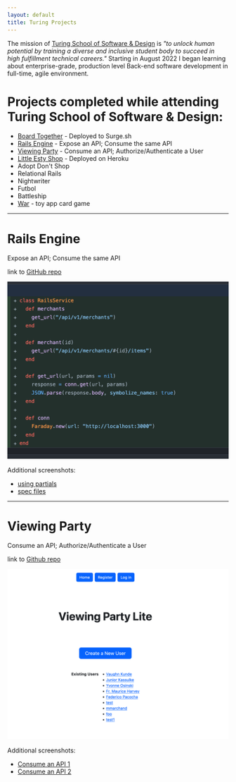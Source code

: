 ```yaml
---
layout: default
title: Turing Projects
---
```


The mission of [Turing School of Software & Design](https://turing.edu/) is _"to unlock human potential by training a diverse and inclusive student body to succeed in high fulfillment technical careers."_ Starting in August 2022 I began learning about enterprise-grade, production level Back-end software development in full-time, agile environment.

# Projects completed while attending Turing School of Software & Design:
- [Board Together](https://board-together.surge.sh/) - Deployed to Surge.sh
- [Rails Engine](#rails-engine) - Expose an API; Consume the same API
- [Viewing Party](#viewing-party) - Consume an API; Authorize/Authenticate a User
- [Little Esty Shop](https://best-esty-project.herokuapp.com/) - Deployed on Heroku
- Adopt Don't Shop
- Relational Rails
- Nightwriter
- Futbol
- Battleship
- [War](https://github.com/MarchandMD/war_or_peace) - toy app card game

---
# Rails Engine
Expose an API; Consume the same API

link to [GitHub repo](https://github.com/MarchandMD/rails_engine_fe-1)

![image1](/assets/images/portfolio_screenshots/rails_engine/rails_engine_1.png)

Additional screenshots:
- [using partials](/assets/images/portfolio_screenshots/rails_engine/rails_engine_2.png)
- [spec files](/assets/images/portfolio_screenshots/rails_engine/rails_engine_3.png)


---
# Viewing Party
Consume an API; Authorize/Authenticate a User

link to [Github repo](https://github.com/MarchandMD/viewing_party_lite)

![image1](/assets/images/portfolio_screenshots/viewing_party/viewing_party_home_screen.png)

Additional screenshots:
- [Consume an API 1](/assets/images/portfolio_screenshots/viewing_party/viewing_party_api_consumption_1.png)
- [Consume an API 2](/assets/images/portfolio_screenshots/viewing_party/viewing_party_api_consumption_2.png)
